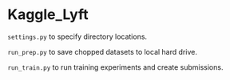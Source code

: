 # Kaggle_Lyft

``settings.py`` to specify directory locations.

``run_prep.py`` to save chopped datasets to local hard drive.

``run_train.py`` to run training experiments and create submissions.
